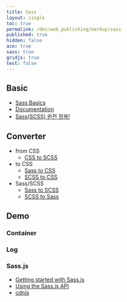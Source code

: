 ```yaml
---
title: Sass
layout: single
toc: true
permalink: /dev/web_publishing/markup/sass
published: true
hidden: false
ace: true
sass: true
gridjs: true
test: false
---
```

<head>
  <base target="_blank">
</head>



## Basic

- [Sass Basics](https://sass-lang.com/guide)
- [Documentation](https://sass-lang.com/documentation/)
- [Sass(SCSS) 완전 정복!](https://heropy.blog/2018/01/31/sass/)



## Converter

- from CSS
  - [CSS to SCSS](https://codebeautify.org/css-to-scss-converter)
- to CSS
  - [Sass to CSS](https://codebeautify.org/sass-to-css-converter)
  - [SCSS to CSS](https://codebeautify.org/scss-to-css-converter)
- Sass/SCSS
  - [Sass to SCSS](https://codebeautify.org/sass-to-scss-converter)
  - [SCSS to Sass](https://codebeautify.org/scss-to-sass-converter)



## Demo

### Container

<div id="demoContainer">
  <div id="inputContainer"></div>
  <div id="editorInput" class="editor"></div>
  <div id="convertButton"></div>
  <div id="editorOutput" class="editor"></div>
</div>

### Log

<div id="test" test="{{page.test}}"></div>

### Sass.js

- [Getting started with Sass.js](https://github.com/medialize/sass.js/blob/master/docs/getting-started.md)
- [Using the Sass.js API](https://github.com/medialize/sass.js/blob/master/docs/api.md)
- [cdnjs](https://cdnjs.com/libraries/sass.js)
